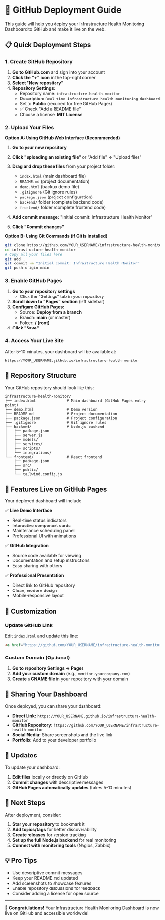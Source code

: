 # 🚀 GitHub Deployment Guide

This guide will help you deploy your Infrastructure Health Monitoring Dashboard to GitHub and make it live on the web.

## 📋 Quick Deployment Steps

### 1. Create GitHub Repository

1. **Go to GitHub.com** and sign into your account
2. **Click the "+" icon** in the top-right corner
3. **Select "New repository"**
4. **Repository Settings:**
   - Repository name: `infrastructure-health-monitor`
   - Description: `Real-time infrastructure health monitoring dashboard`
   - Set to **Public** (required for free GitHub Pages)
   - ✅ Check "Add a README file"
   - Choose a license: **MIT License**

### 2. Upload Your Files

**Option A: Using GitHub Web Interface (Recommended)**

1. **Go to your new repository**
2. **Click "uploading an existing file"** or "Add file" → "Upload files"
3. **Drag and drop these files** from your project folder:
   - `index.html` (main dashboard file)
   - `README.md` (project documentation)
   - `demo.html` (backup demo file)
   - `.gitignore` (Git ignore rules)
   - `package.json` (project configuration)
   - `backend/` folder (complete backend code)
   - `frontend/` folder (complete frontend code)

4. **Add commit message:** "Initial commit: Infrastructure Health Monitor"
5. **Click "Commit changes"**

**Option B: Using Git Commands (if Git is installed)**
```bash
git clone https://github.com/YOUR_USERNAME/infrastructure-health-monitor.git
cd infrastructure-health-monitor
# Copy all your files here
git add .
git commit -m "Initial commit: Infrastructure Health Monitor"
git push origin main
```

### 3. Enable GitHub Pages

1. **Go to your repository settings**
   - Click the "Settings" tab in your repository
2. **Scroll down to "Pages" section** (left sidebar)
3. **Configure GitHub Pages:**
   - Source: **Deploy from a branch**
   - Branch: **main** (or master)
   - Folder: **/ (root)**
4. **Click "Save"**

### 4. Access Your Live Site

After 5-10 minutes, your dashboard will be available at:
```
https://YOUR_USERNAME.github.io/infrastructure-health-monitor
```

## 🎯 Repository Structure

Your GitHub repository should look like this:

```
infrastructure-health-monitor/
├── index.html              # Main dashboard (GitHub Pages entry point)
├── demo.html               # Demo version
├── README.md               # Project documentation
├── package.json            # Project configuration
├── .gitignore              # Git ignore rules
├── backend/                # Node.js backend
│   ├── package.json
│   ├── server.js
│   ├── models/
│   ├── services/
│   ├── scripts/
│   └── integrations/
└── frontend/               # React frontend
    ├── package.json
    ├── src/
    ├── public/
    └── tailwind.config.js
```

## 🌟 Features Live on GitHub Pages

Your deployed dashboard will include:

✅ **Live Demo Interface**
- Real-time status indicators
- Interactive component cards
- Maintenance scheduling panel
- Professional UI with animations

✅ **GitHub Integration**
- Source code available for viewing
- Documentation and setup instructions
- Easy sharing with others

✅ **Professional Presentation**
- Direct link to GitHub repository
- Clean, modern design
- Mobile-responsive layout

## 🔧 Customization

### Update GitHub Link
Edit `index.html` and update this line:
```html
<a href="https://github.com/YOUR_USERNAME/infrastructure-health-monitor" class="px-4 py-2 bg-gray-900 text-white rounded-lg font-medium hover:bg-gray-800 flex items-center gap-2">
```

### Custom Domain (Optional)
1. **Go to repository Settings → Pages**
2. **Add your custom domain** (e.g., `monitor.yourcompany.com`)
3. **Create a CNAME file** in your repository with your domain

## 📱 Sharing Your Dashboard

Once deployed, you can share your dashboard:

- **Direct Link:** `https://YOUR_USERNAME.github.io/infrastructure-health-monitor`
- **GitHub Repository:** `https://github.com/YOUR_USERNAME/infrastructure-health-monitor`
- **Social Media:** Share screenshots and the live link
- **Portfolio:** Add to your developer portfolio

## 🔄 Updates

To update your dashboard:

1. **Edit files** locally or directly on GitHub
2. **Commit changes** with descriptive messages
3. **GitHub Pages automatically updates** (takes 5-10 minutes)

## 🚀 Next Steps

After deployment, consider:

1. **Star your repository** to bookmark it
2. **Add topics/tags** for better discoverability
3. **Create releases** for version tracking
4. **Set up the full Node.js backend** for real monitoring
5. **Connect with monitoring tools** (Nagios, Zabbix)

## 💡 Pro Tips

- Use descriptive commit messages
- Keep your README.md updated
- Add screenshots to showcase features
- Enable repository discussions for feedback
- Consider adding a license for open source

---

**🎉 Congratulations!** Your Infrastructure Health Monitoring Dashboard is now live on GitHub and accessible worldwide! 